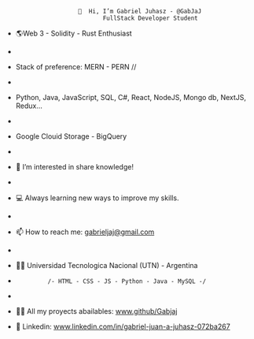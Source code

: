                          👋  Hi, I’m Gabriel Juhasz - @GabJaJ
                                FullStack Developer Student
                         
-  🌎Web 3 - Solidity - Rust Enthusiast 
-
- Stack of preference: MERN - PERN // 
-
- Python, Java, JavaScript, SQL, C#, React, NodeJS, Mongo db, NextJS, Redux...
-
- Google Clouid Storage - BigQuery
- 
- 🔎  I’m interested in share knowledge!
- 
- 💻  Always learning new ways to improve my skills. 
- 
- 📫  How to reach me: gabrieljaj@gmail.com
- 
- 👨‍🎓 Universidad Tecnologica Nacional (UTN) - Argentina
-              /- HTML - CSS - JS - Python - Java - MySQL -/
-              
- 👨‍💻 All my proyects abailables: www.github/Gabjaj

- 💬 Linkedin:  www.linkedin.com/in/gabriel-juan-a-juhasz-072ba267

